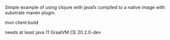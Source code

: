 Simple example of using clojure with javafx compiled to a native image with substrate maven plugin.

mvn client:build

needs at least java 11 GraalVM CE 20.2.0-dev
